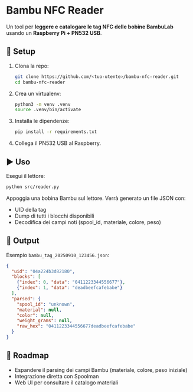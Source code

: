 # Bambu NFC Reader

Un tool per **leggere e catalogare le tag NFC delle bobine BambuLab** usando un **Raspberry Pi + PN532 USB**.

## 🚀 Setup

1. Clona la repo:
   ```bash
   git clone https://github.com/<tuo-utente>/bambu-nfc-reader.git
   cd bambu-nfc-reader
   ```

2. Crea un virtualenv:
   ```bash
   python3 -m venv .venv
   source .venv/bin/activate
   ```

3. Installa le dipendenze:
   ```bash
   pip install -r requirements.txt
   ```

4. Collega il PN532 USB al Raspberry.

## ▶️ Uso

Esegui il lettore:
```bash
python src/reader.py
```

Appoggia una bobina Bambu sul lettore. Verrà generato un file JSON con:

- UID della tag
- Dump di tutti i blocchi disponibili
- Decodifica dei campi noti (spool_id, materiale, colore, peso)

## 📂 Output

Esempio `bambu_tag_20250910_123456.json`:
```json
{
  "uid": "04a224b3d82180",
  "blocks": [
    {"index": 0, "data": "0411223344556677"},
    {"index": 1, "data": "deadbeefcafebabe"}
  ],
  "parsed": {
    "spool_id": "unknown",
    "material": null,
    "color": null,
    "weight_grams": null,
    "raw_hex": "0411223344556677deadbeefcafebabe"
  }
}
```

## 🔮 Roadmap

- Espandere il parsing dei campi Bambu (materiale, colore, peso iniziale)
- Integrazione diretta con Spoolman
- Web UI per consultare il catalogo materiali
